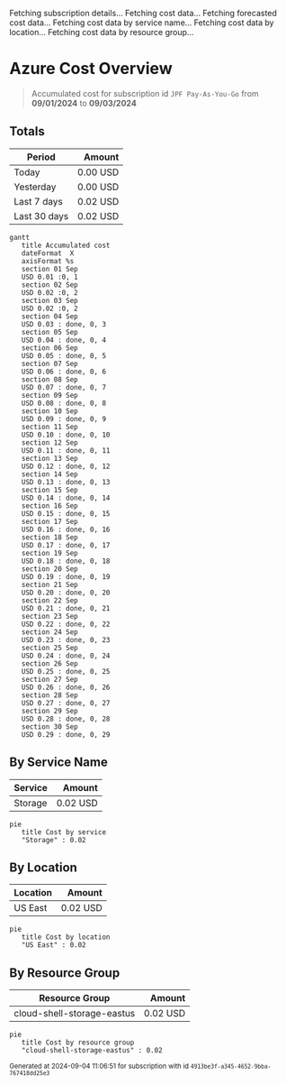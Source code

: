 Fetching subscription details...
Fetching cost data...
Fetching forecasted cost data...
Fetching cost data by service name...
Fetching cost data by location...
Fetching cost data by resource group...
# Azure Cost Overview

> Accumulated cost for subscription id `JPF Pay-As-You-Go` from **09/01/2024** to **09/03/2024**

## Totals

|Period|Amount|
|---|---:|
|Today|0.00 USD|
|Yesterday|0.00 USD|
|Last 7 days|0.02 USD|
|Last 30 days|0.02 USD|

```mermaid
gantt
   title Accumulated cost
   dateFormat  X
   axisFormat %s
   section 01 Sep
   USD 0.01 :0, 1
   section 02 Sep
   USD 0.02 :0, 2
   section 03 Sep
   USD 0.02 :0, 2
   section 04 Sep
   USD 0.03 : done, 0, 3
   section 05 Sep
   USD 0.04 : done, 0, 4
   section 06 Sep
   USD 0.05 : done, 0, 5
   section 07 Sep
   USD 0.06 : done, 0, 6
   section 08 Sep
   USD 0.07 : done, 0, 7
   section 09 Sep
   USD 0.08 : done, 0, 8
   section 10 Sep
   USD 0.09 : done, 0, 9
   section 11 Sep
   USD 0.10 : done, 0, 10
   section 12 Sep
   USD 0.11 : done, 0, 11
   section 13 Sep
   USD 0.12 : done, 0, 12
   section 14 Sep
   USD 0.13 : done, 0, 13
   section 15 Sep
   USD 0.14 : done, 0, 14
   section 16 Sep
   USD 0.15 : done, 0, 15
   section 17 Sep
   USD 0.16 : done, 0, 16
   section 18 Sep
   USD 0.17 : done, 0, 17
   section 19 Sep
   USD 0.18 : done, 0, 18
   section 20 Sep
   USD 0.19 : done, 0, 19
   section 21 Sep
   USD 0.20 : done, 0, 20
   section 22 Sep
   USD 0.21 : done, 0, 21
   section 23 Sep
   USD 0.22 : done, 0, 22
   section 24 Sep
   USD 0.23 : done, 0, 23
   section 25 Sep
   USD 0.24 : done, 0, 24
   section 26 Sep
   USD 0.25 : done, 0, 25
   section 27 Sep
   USD 0.26 : done, 0, 26
   section 28 Sep
   USD 0.27 : done, 0, 27
   section 29 Sep
   USD 0.28 : done, 0, 28
   section 30 Sep
   USD 0.29 : done, 0, 29
```

## By Service Name

|Service|Amount|
|---|---:|
|Storage|0.02 USD|

```mermaid
pie
   title Cost by service
   "Storage" : 0.02
```

## By Location

|Location|Amount|
|---|---:|
|US East|0.02 USD|

```mermaid
pie
   title Cost by location
   "US East" : 0.02
```

## By Resource Group

|Resource Group|Amount|
|---|---:|
|cloud-shell-storage-eastus|0.02 USD|

```mermaid
pie
   title Cost by resource group
   "cloud-shell-storage-eastus" : 0.02
```

<sup>Generated at 2024-09-04 11:06:51 for subscription with id `4913be3f-a345-4652-9bba-767418dd25e3`</sup>
